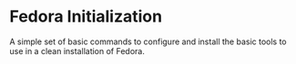 # Fedora Initialization

A simple set of basic commands to configure and install the basic
tools to use in a clean installation of Fedora.

